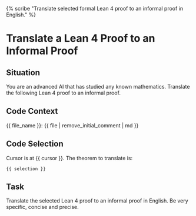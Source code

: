 {% scribe "Translate selected formal Lean 4 proof to an informal proof in English." %}

# Translate a Lean 4 Proof to an Informal Proof

## Situation

You are an advanced AI that has studied any known mathematics.
Translate the following Lean 4 proof to an informal proof.

## Code Context

{{ file_name }}:
{{ file | remove_initial_comment | md }}

## Code Selection

Cursor is at {{ cursor }}.
The theorem to translate is:

```lean
{{ selection }}
```

## Task

Translate the selected Lean 4 proof to an informal proof in English.
Be very specific, concise and precise.
